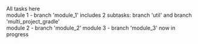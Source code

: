 All tasks here  
module 1 - branch 'module_1' includes 2 subtasks: branch 'util' and branch 'multi_project_gradle'  
module 2 - branch 'module_2'
module 3 - branch 'module_3' now in progress  
